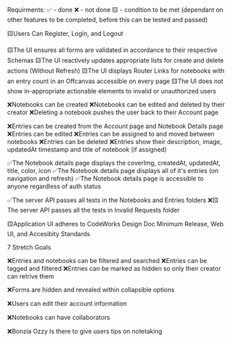 Requirments: 
✅ - done
❌ - not done 
🟨 - condition to be met (dependant on other features to be completed, before this can be tested and passed)

🟨Users Can Register, Login, and Logout

🟨The UI ensures all forms are validated in accordance to their respective Schemas
🟨The UI reactively updates appropriate lists for create and delete actions (Without Refresh)
🟨The UI displays Router Links for notebooks with an entry count in an Offcanvas accessible on every page
🟨The UI does not show in-appropriate actionable elements to invalid or unauthorized users


❌Notebooks can be created
❌Notebooks can be edited and deleted by their creator
❌Deleting a notebook pushes the user back to their Account page

❌Entries can be created from the Account page and Notebook Details page
❌Entries can be edited
❌Entries can be assigned to and moved between notebooks
❌Entries can be deleted
❌Entries show their description, image, updatedAt timestamp and title of notebook (if assigned)

✅The Notebook details page displays the coverImg, createdAt, updatedAt, title, color, icon
✅The Notebook details page displays all of it's entries (on navigation and refresh)
✅The Notebook details page is accessible to anyone regardless of auth status

✅The server API passes all tests in the Notebooks and Entries folders
❌🟨The server API passes all the tests in Invalid Requests folder

🟨Application UI adheres to CodeWorks Design Doc Minimum Release, Web UI, and Accesibity Standards

7 Stretch Goals

❌Entries and notebooks can be filtered and searched
❌Entries can be tagged and filtered
❌Entries can be marked as hidden so only their creator can retrive them

❌Forms are hidden and revealed within collapsible options

❌Users can edit their account information

❌Notebooks can have collaborators

❌Bonzia Ozzy Is there to give users tips on notetaking